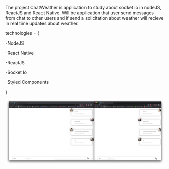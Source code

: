 The project ChatWeather is application to study about socket io in nodeJS, ReactJS and React Native.
Will be application that user send messages from chat to other users and if send a solicitation about weather will recieve in real time updates about weather. 

<p>technologies = {</p>
<p>-NodeJS</p>
<p>-React Native</p>
<p>-ReactJS</p>
<p>-Socket Io</p>
<p>-Styled Components</p>
<p>}</p>

<img src="./Screenshots/front.png" alt="no-image" />
